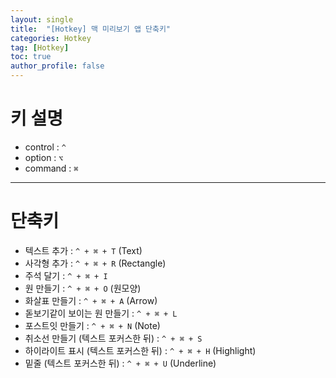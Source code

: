 ```yaml
---
layout: single
title:  "[Hotkey] 맥 미리보기 앱 단축키"
categories: Hotkey
tag: [Hotkey]
toc: true
author_profile: false
---
```


# 키 설명

- control : ```^```  
- option : ```⌥```  
- command : ```⌘```  

***

# 단축키

- 텍스트 추가 : ```^ + ⌘ + T``` (Text)  
- 사각형 추가 : ```^ + ⌘ + R``` (Rectangle)  
- 주석 달기 : ```^ + ⌘ + I```  
- 원 만들기 : ```^ + ⌘ + O``` (원모양)  
- 화살표 만들기 : ```^ + ⌘ + A``` (Arrow)  
- 돋보기같이 보이는 원 만들기 : ```^ + ⌘ + L```  
- 포스트잇 만들기 : ```^ + ⌘ + N``` (Note)  
- 취소선 만들기 (텍스트 포커스한 뒤) : ```^ + ⌘ + S```  
- 하이라이트 표시 (텍스트 포커스한 뒤) : ```^ + ⌘ + H``` (Highlight)  
- 밑줄 (텍스트 포커스한 뒤) : ```^ + ⌘ + U``` (Underline)  
